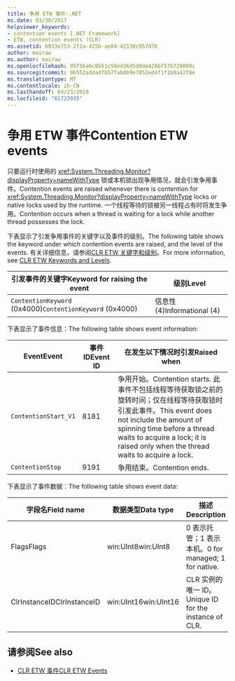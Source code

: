 ```yaml
---
title: 争用 ETW 事件-.NET
ms.date: 03/30/2017
helpviewer_keywords:
- contention events [.NET Framework]
- ETW, contention events (CLR)
ms.assetid: 6933e753-2f2a-425b-ae84-42138c957d76
author: mairaw
ms.author: mairaw
ms.openlocfilehash: 95f56a6c8b51c58ed36d5d0de428bf57b728009c
ms.sourcegitcommit: 9b552addadfb57fab0b9e7852ed4f1f1b8a42f8e
ms.translationtype: MT
ms.contentlocale: zh-CN
ms.lasthandoff: 04/23/2019
ms.locfileid: "61723935"
---
```

# <a name="contention-etw-events"></a><span data-ttu-id="db3e4-102">争用 ETW 事件</span><span class="sxs-lookup"><span data-stu-id="db3e4-102">Contention ETW events</span></span>

<span data-ttu-id="db3e4-103">只要运行时使用的 <xref:System.Threading.Monitor?displayProperty=nameWithType> 锁或本机锁出现争用情况，就会引发争用事件。</span><span class="sxs-lookup"><span data-stu-id="db3e4-103">Contention events are raised whenever there is contention for <xref:System.Threading.Monitor?displayProperty=nameWithType> locks or native locks used by the runtime.</span></span> <span data-ttu-id="db3e4-104">一个线程等待的锁被另一线程占有时将发生争用。</span><span class="sxs-lookup"><span data-stu-id="db3e4-104">Contention occurs when a thread is waiting for a lock while another thread possesses the lock.</span></span>

<span data-ttu-id="db3e4-105">下表显示了引发争用事件的关键字以及事件的级别。</span><span class="sxs-lookup"><span data-stu-id="db3e4-105">The following table shows the keyword under which contention events are raised, and the level of the events.</span></span> <span data-ttu-id="db3e4-106">有关详细信息，请参阅[CLR ETW 关键字和级别](clr-etw-keywords-and-levels.md)。</span><span class="sxs-lookup"><span data-stu-id="db3e4-106">For more information, see [CLR ETW Keywords and Levels](clr-etw-keywords-and-levels.md).</span></span>

|<span data-ttu-id="db3e4-107">引发事件的关键字</span><span class="sxs-lookup"><span data-stu-id="db3e4-107">Keyword for raising the event</span></span>|<span data-ttu-id="db3e4-108">级别</span><span class="sxs-lookup"><span data-stu-id="db3e4-108">Level</span></span>|
|-----------------------------------|-----------|
|<span data-ttu-id="db3e4-109">`ContentionKeyword` (0x4000)</span><span class="sxs-lookup"><span data-stu-id="db3e4-109">`ContentionKeyword` (0x4000)</span></span>|<span data-ttu-id="db3e4-110">信息性 (4)</span><span class="sxs-lookup"><span data-stu-id="db3e4-110">Informational (4)</span></span>|

<span data-ttu-id="db3e4-111">下表显示了事件信息：</span><span class="sxs-lookup"><span data-stu-id="db3e4-111">The following table shows event information:</span></span>

|<span data-ttu-id="db3e4-112">Event</span><span class="sxs-lookup"><span data-stu-id="db3e4-112">Event</span></span>|<span data-ttu-id="db3e4-113">事件 ID</span><span class="sxs-lookup"><span data-stu-id="db3e4-113">Event ID</span></span>|<span data-ttu-id="db3e4-114">在发生以下情况时引发</span><span class="sxs-lookup"><span data-stu-id="db3e4-114">Raised when</span></span>|
|-----------|--------------|-----------------|
|`ContentionStart_V1`|<span data-ttu-id="db3e4-115">81</span><span class="sxs-lookup"><span data-stu-id="db3e4-115">81</span></span>|<span data-ttu-id="db3e4-116">争用开始。</span><span class="sxs-lookup"><span data-stu-id="db3e4-116">Contention starts.</span></span> <span data-ttu-id="db3e4-117">此事件不包括线程等待获取锁之前的旋转时间；仅在线程等待获取锁时引发此事件。</span><span class="sxs-lookup"><span data-stu-id="db3e4-117">This event does not include the amount of spinning time before a thread waits to acquire a lock; it is raised only when the thread waits to acquire a lock.</span></span>|
|`ContentionStop`|<span data-ttu-id="db3e4-118">91</span><span class="sxs-lookup"><span data-stu-id="db3e4-118">91</span></span>|<span data-ttu-id="db3e4-119">争用结束。</span><span class="sxs-lookup"><span data-stu-id="db3e4-119">Contention ends.</span></span>|

<span data-ttu-id="db3e4-120">下表显示了事件数据：</span><span class="sxs-lookup"><span data-stu-id="db3e4-120">The following table shows event data:</span></span>

|<span data-ttu-id="db3e4-121">字段名</span><span class="sxs-lookup"><span data-stu-id="db3e4-121">Field name</span></span>|<span data-ttu-id="db3e4-122">数据类型</span><span class="sxs-lookup"><span data-stu-id="db3e4-122">Data type</span></span>|<span data-ttu-id="db3e4-123">描述</span><span class="sxs-lookup"><span data-stu-id="db3e4-123">Description</span></span>|
|----------------|---------------|-----------------|
|<span data-ttu-id="db3e4-124">Flags</span><span class="sxs-lookup"><span data-stu-id="db3e4-124">Flags</span></span>|<span data-ttu-id="db3e4-125">win:UInt8</span><span class="sxs-lookup"><span data-stu-id="db3e4-125">win:UInt8</span></span>|<span data-ttu-id="db3e4-126">0 表示托管；1 表示本机。</span><span class="sxs-lookup"><span data-stu-id="db3e4-126">0 for managed; 1 for native.</span></span>|
|<span data-ttu-id="db3e4-127">ClrInstanceID</span><span class="sxs-lookup"><span data-stu-id="db3e4-127">ClrInstanceID</span></span>|<span data-ttu-id="db3e4-128">win:UInt16</span><span class="sxs-lookup"><span data-stu-id="db3e4-128">win:UInt16</span></span>|<span data-ttu-id="db3e4-129">CLR 实例的唯一 ID。</span><span class="sxs-lookup"><span data-stu-id="db3e4-129">Unique ID for the instance of CLR.</span></span>|

## <a name="see-also"></a><span data-ttu-id="db3e4-130">请参阅</span><span class="sxs-lookup"><span data-stu-id="db3e4-130">See also</span></span>

- [<span data-ttu-id="db3e4-131">CLR ETW 事件</span><span class="sxs-lookup"><span data-stu-id="db3e4-131">CLR ETW Events</span></span>](clr-etw-events.md)
